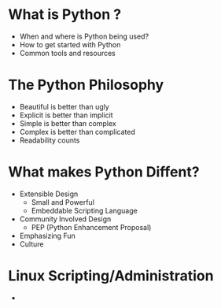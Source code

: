 # What is Python ?
  - When and where is Python being used?
  - How to get started with Python
  - Common tools and resources

# The Python Philosophy
  - Beautiful is better than ugly
  - Explicit is better than implicit
  - Simple is better than complex
  - Complex is better than complicated
  - Readability counts

# What makes Python Diffent?
  - Extensible Design
    - Small and Powerful
    - Embeddable Scripting Language
  - Community Involved Design
    - PEP (Python Enhancement Proposal)
  - Emphasizing Fun
  - Culture

# Linux Scripting/Administration
  - 

